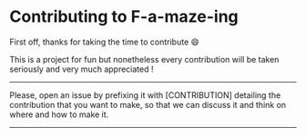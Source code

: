 ﻿# Contributing to F-a-maze-ing

First off, thanks for taking the time to contribute :smile:

This is a project for fun but nonetheless every contribution will be taken seriously and very much appreciated !

---

Please, open an issue by prefixing it with [CONTRIBUTION] detailing the contribution that you want to make, so that we can discuss it and think on where and how to make it.

---

